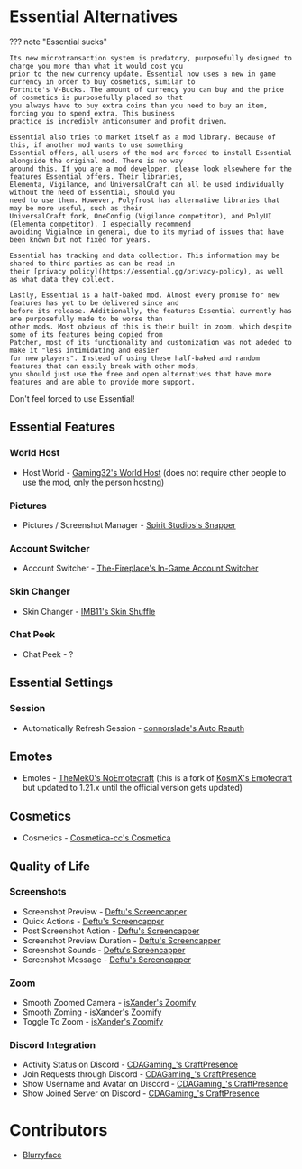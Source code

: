 # Essential Alternatives

??? note "Essential sucks"

    Its new microtransaction system is predatory, purposefully designed to charge you more than what it would cost you
    prior to the new currency update. Essential now uses a new in game currency in order to buy cosmetics, similar to
    Fortnite's V-Bucks. The amount of currency you can buy and the price of cosmetics is purposefully placed so that
    you always have to buy extra coins than you need to buy an item, forcing you to spend extra. This business
    practice is incredibly anticonsumer and profit driven.
    
    Essential also tries to market itself as a mod library. Because of this, if another mod wants to use something
    Essential offers, all users of the mod are forced to install Essential alongside the original mod. There is no way
    around this. If you are a mod developer, please look elsewhere for the features Essential offers. Their libraries,
    Elementa, Vigilance, and UniversalCraft can all be used individually without the need of Essential, should you
    need to use them. However, Polyfrost has alternative libraries that may be more useful, such as their
    UniversalCraft fork, OneConfig (Vigilance competitor), and PolyUI (Elementa competitor). I especially recommend
    avoiding Vigialnce in general, due to its myriad of issues that have been known but not fixed for years.
    
    Essential has tracking and data collection. This information may be shared to third parties as can be read in
    their [privacy policy](https://essential.gg/privacy-policy), as well as what data they collect.
    
    Lastly, Essential is a half-baked mod. Almost every promise for new features has yet to be delivered since and
    before its release. Additionally, the features Essential currently has are purposefully made to be worse than
    other mods. Most obvious of this is their built in zoom, which despite some of its features being copied from
    Patcher, most of its functionality and customization was not adeded to make it "less intimidating and easier
    for new players". Instead of using these half-baked and random features that can easily break with other mods,
    you should just use the free and open alternatives that have more features and are able to provide more support.

Don't feel forced to use Essential!

## Essential Features

### World Host

* Host World - [Gaming32's World Host](https://modrinth.com/mod/world-host) (does not require other people to use the mod, only the person hosting)

### Pictures

* Pictures / Screenshot Manager - [Spirit Studios's Snapper](https://modrinth.com/mod/snapper)

### Account Switcher

* Account Switcher - [The-Fireplace's In-Game Account Switcher](https://modrinth.com/mod/in-game-account-switcher)

### Skin Changer

* Skin Changer - [IMB11's Skin Shuffle](https://modrinth.com/mod/skinshuffle)

### Chat Peek

* Chat Peek - ?

## Essential Settings

### Session

* Automatically Refresh Session - [connorslade's Auto Reauth](https://modrinth.com/mod/auto-reauth)

## Emotes

* Emotes - [TheMek0's NoEmotecraft](https://modrinth.com/plugin/noemotecraft) (this is a fork of [KosmX's Emotecraft](https://modrinth.com/mod/emotecraft) but updated to 1.21.x until the official version gets updated)

## Cosmetics

* Cosmetics - [Cosmetica-cc's Cosmetica](https://modrinth.com/mod/cosmetica)

## Quality of Life

### Screenshots

* Screenshot Preview - [Deftu's Screencapper](https://modrinth.com/mod/screencapper)
* Quick Actions - [Deftu's Screencapper](https://modrinth.com/mod/screencapper)
* Post Screenshot Action - [Deftu's Screencapper](https://modrinth.com/mod/screencapper)
* Screenshot Preview Duration - [Deftu's Screencapper](https://modrinth.com/mod/screencapper)
* Screenshot Sounds - [Deftu's Screencapper](https://modrinth.com/mod/screencapper)
* Screenshot Message - [Deftu's Screencapper](https://modrinth.com/mod/screencapper)

### Zoom

* Smooth Zoomed Camera - [isXander's Zoomify](https://modrinth.com/mod/zoomify)
* Smooth Zoming - [isXander's Zoomify](https://modrinth.com/mod/zoomify)
* Toggle To Zoom - [isXander's Zoomify](https://modrinth.com/mod/zoomify)

### Discord Integration

* Activity Status on Discord - [CDAGaming_'s CraftPresence](https://modrinth.com/mod/craftpresence)
* Join Requests through Discord - [CDAGaming_'s CraftPresence](https://modrinth.com/mod/craftpresence)
* Show Username and Avatar on Discord - [CDAGaming_'s CraftPresence](https://modrinth.com/mod/craftpresence)
* Show Joined Server on Discord - [CDAGaming_'s CraftPresence](https://modrinth.com/mod/craftpresence)

# Contributors

* [Blurryface](https://blurry.gay)
